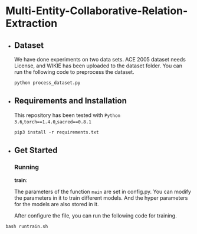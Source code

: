 # Multi-Entity-Collaborative-Relation-Extraction

- ## Dataset

  We have done experiments on two data sets. ACE 2005 dataset needs License, and WIKIE has been uploaded to the dataset folder. You can run the following code to preprocess the dataset.

  ```
  python process_dataset.py
  ```

- ## Requirements and Installation

  This repository has been tested with `Python 3.6`,`torch==1.4.0`,`sacred==0.8.1`

  ```
  pip3 install -r requirements.txt
  ```

- ## Get Started

  ### Running

  **train**:

  The parameters of the function `main` are set in config.py. You can modify the parameters in it to train different models. And the hyper parameters for the models are also stored in it.

  After configure the file, you can run the following code for training.

```
bash runtrain.sh
```

